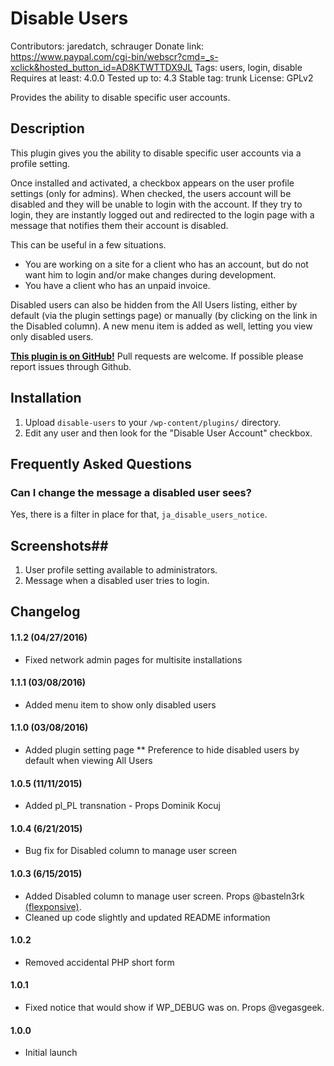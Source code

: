 # Disable Users #

Contributors: jaredatch, schrauger
Donate link: https://www.paypal.com/cgi-bin/webscr?cmd=_s-xclick&hosted_button_id=AD8KTWTTDX9JL
Tags: users, login, disable
Requires at least: 4.0.0
Tested up to: 4.3
Stable tag: trunk
License: GPLv2
 
Provides the ability to disable specific user accounts.

## Description ##

This plugin gives you the ability to disable specific user accounts via a profile setting.

Once installed and activated, a checkbox appears on the user profile settings (only for admins). When checked, the users account will be disabled and they will be unable to login with the account. If they try to login, they are instantly logged out and redirected to the login page with a message that notifies them their account is disabled.

This can be useful in a few situations.

* You are working on a site for a client who has an account, but do not want him to login and/or make changes during development.
* You have a client who has an unpaid invoice.

Disabled users can also be hidden from the All Users listing, either by default (via the plugin settings page) or manually (by clicking on the link in the Disabled column). A new menu item is added as well, letting you view only disabled users.

**[This plugin is on GitHub!](https://github.com/jaredatch/Disable-Users/)** Pull requests are welcome. If possible please report issues through Github.

## Installation ##

1. Upload `disable-users` to your `/wp-content/plugins/` directory.
2. Edit any user and then look for the "Disable User Account" checkbox.

## Frequently Asked Questions ##

### Can I change the message a disabled user sees? ###

Yes, there is a filter in place for that, `ja_disable_users_notice`.

## Screenshots##

1. User profile setting available to administrators.
2. Message when a disabled user tries to login.

## Changelog ##

#### 1.1.2 (04/27/2016) ####
* Fixed network admin pages for multisite installations

#### 1.1.1 (03/08/2016) ####
* Added menu item to show only disabled users

#### 1.1.0 (03/08/2016) ####
* Added plugin setting page
** Preference to hide disabled users by default when viewing All Users

#### 1.0.5 (11/11/2015) ####
* Added pl_PL transnation - Props Dominik Kocuj

#### 1.0.4 (6/21/2015) ####
* Bug fix for Disabled column to manage user screen

#### 1.0.3 (6/15/2015) ####
* Added Disabled column to manage user screen. Props @basteln3rk [(flexponsive)](https://www.flexponsive.net).
* Cleaned up code slightly and updated README information

#### 1.0.2 ####
* Removed accidental PHP short form

#### 1.0.1 ####
* Fixed notice that would show if WP_DEBUG was on. Props @vegasgeek.

#### 1.0.0 ####
* Initial launch
